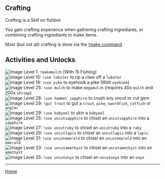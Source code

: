 ## Crafting ##

Crafting is a Skill on fishbot

You gain crafting experience when gathering crafting ingrediants, or combining crafting ingrediants to make items.

Most (but not all) crafting is done via the [!make command](./Make.md) 

## Activities and Unlocks ##

![image](https://fishbot.app/items/mulch.png) Level 1: `!makemulch` (With 15 Fishing)\
![image](https://fishbot.app/items/lobsterclaw.png) Level 15: `!use lobster` to rip a claw off a `lobster`\
![image](https://fishbot.app/items/eyehook.png) Level 19: `!use pike` to eyehook a pike (With `eyehook`)\
![image](https://fishbot.app/items/megamulch.png) Level 25: `!use mulch` to make `megamulch` (requires 40x `mulch` and 200x `shrimp`)\
![image](https://fishbot.app/items/hammer.png) Level 28: `!use hammer sapphire` to crush any uncut or cut gem\
![image](https://fishbot.app/items/gutter.png) Level 29: `!gut trout` to gut a `trout`, `pike`, `swordfish`, `catfish` or `angler`\
![image](https://fishbot.app/items/craftingknife.png) Level 29: `!use babyeel` to skin a `babyeel`\
![image](https://fishbot.app/items/chisel.png) Level 25: `!use uncutsapphire` to chisel an `uncutsapphire` into a `sapphire`\
![image](https://fishbot.app/items/chisel.png) Level 27: `!use uncutruby` to chisel an `uncutruby` into a `ruby`\
![image](https://fishbot.app/items/chisel.png) Level 29: `!use uncutlapis` to chisel an `uncutlapis` into a `lapis`\
![image](https://fishbot.app/items/chisel.png) Level 31: `!use uncutemerald` to chisel an `uncutemarald` into an `emerald`\
![image](https://fishbot.app/items/chisel.png) Level 33: `!use uncutamethyst` to chisel an `uncutamethyst` into an `amethyst`\
![image](https://fishbot.app/items/chisel.png) Level 35: `!use uncutonyx` to chisel an `uncutonyx` into an `onyx`






-----------------------------

[Home](https://fishbotapp.github.io/fishbotwiki/)


